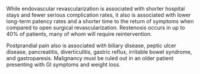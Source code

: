 While endovascular revascularization is associated with shorter hospital stays and fewer serious complication rates, it also is associated with lower long-term patency rates and a shorter time to the return of symptoms when compared to open surgical revascularization. Restenosis occurs in up to 40% of patients, many of whom will require reintervention.

Postprandial pain also is associated with biliary disease, peptic ulcer disease, pancreatitis, diverticulitis, gastric reflux, irritable bowel syndrome, and gastroparesis. Malignancy must be ruled out in an older patient presenting with GI symptoms and weight loss.